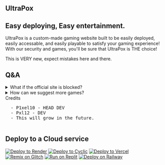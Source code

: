 ## UltraPox

## Easy deploying, Easy entertainment.

UltraPox is a custom-made gaming website built to be easily deployed, easily accessable, and easily playable to satisfy your gaming experience!
With our security and games, you'll be sure that UltraPox is THE choice!

This is VERY new, expect mistakes here and there.

## Q&A

<details>
  <summary>What if the official site is blocked?</summary>

  ### Use it in a proxy, or deploy it with this repo. You can do that in one click with our buttons below.
</details>

<details>
  <summary>How can we suggest more games?</summary>

  ### You can suggest anything you're thinking of in our suggestions page. It just can't be as big as fnf ☠️
  <details>
  <summary>Can we fork this repository?</summary>
  ### Go ahead, as long as you credit us and keep everything related to credits.
    
    <details>
  <summary>How can I talk to you guys?</summary>
  ### You can talk to us or anybody in our Discussions.
  
</details>

</details>
  <summary>Credits</summary>
  <pre>
  - P1xel10 - HEAD DEV
  - Pxl12 - DEV
  - This will grow in the future.
  </pre>
</details>

## Deploy to a Cloud service
[![Deploy to Render](https://binbashbanana.github.io/deploy-buttons/buttons/remade/render.svg)](https://render.com/deploy?repo=[https://github.com/P1xel10/UltraPox/)
[![Deploy to Cyclic](https://binbashbanana.github.io/deploy-buttons/buttons/remade/cyclic.svg)](https://app.cyclic.sh/api/app/deploy/P1xel10/UltraPox)
[![Deploy to Vercel](https://binbashbanana.github.io/deploy-buttons/buttons/remade/vercel.svg)](https://vercel.com/new/clone?repository-url=[https://github.com/P1xel10/UltraPox)
[![Remix on Glitch](https://binbashbanana.github.io/deploy-buttons/buttons/remade/glitch.svg)](https://glitch.com/edit/#!/import/github//P1xel10/UltraPox)
[![Run on Replit](https://binbashbanana.github.io/deploy-buttons/buttons/remade/replit.svg)](https://replit.com/github/https://github.com/P1xel10/UltraPox)
[![Deploy on Railway](https://binbashbanana.github.io/deploy-buttons/buttons/remade/railway.svg)](https://railway.app/new/template?template=https://github.com/P1xel10/UltraPox/)
